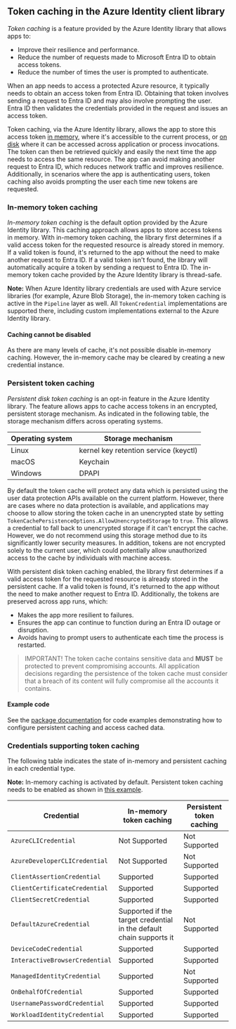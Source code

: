 ## Token caching in the Azure Identity client library

*Token caching* is a feature provided by the Azure Identity library that allows apps to:

- Improve their resilience and performance.
- Reduce the number of requests made to Microsoft Entra ID to obtain access tokens.
- Reduce the number of times the user is prompted to authenticate.

When an app needs to access a protected Azure resource, it typically needs to obtain an access token from Entra ID. Obtaining that token involves sending a request to Entra ID and may also involve prompting the user. Entra ID then validates the credentials provided in the request and issues an access token.

Token caching, via the Azure Identity library, allows the app to store this access token [in memory](#in-memory-token-caching), where it's accessible to the current process, or [on disk](#persistent-token-caching) where it can be accessed across application or process invocations. The token can then be retrieved quickly and easily the next time the app needs to access the same resource. The app can avoid making another request to Entra ID, which reduces network traffic and improves resilience. Additionally, in scenarios where the app is authenticating users, token caching also avoids prompting the user each time new tokens are requested.

### In-memory token caching

*In-memory token caching* is the default option provided by the Azure Identity library. This caching approach allows apps to store access tokens in memory. With in-memory token caching, the library first determines if a valid access token for the requested resource is already stored in memory. If a valid token is found, it's returned to the app without the need to make another request to Entra ID. If a valid token isn't found, the library will automatically acquire a token by sending a request to Entra ID. The in-memory token cache provided by the Azure Identity library is thread-safe.

**Note:** When Azure Identity library credentials are used with Azure service libraries (for example, Azure Blob Storage), the in-memory token caching is active in the `Pipeline` layer as well. All `TokenCredential` implementations are supported there, including custom implementations external to the Azure Identity library.

#### Caching cannot be disabled

As there are many levels of cache, it's not possible disable in-memory caching. However, the in-memory cache may be cleared by creating a new credential instance.

### Persistent token caching

*Persistent disk token caching* is an opt-in feature in the Azure Identity library. The feature allows apps to cache access tokens in an encrypted, persistent storage mechanism. As indicated in the following table, the storage mechanism differs across operating systems.

| Operating system | Storage mechanism                     |
|------------------|---------------------------------------|
| Linux            | kernel key retention service (keyctl) |
| macOS            | Keychain                              |
| Windows          | DPAPI                                 |

By default the token cache will protect any data which is persisted using the user data protection APIs available on the current platform.
However, there are cases where no data protection is available, and applications may choose to allow storing the token cache in an unencrypted state by setting `TokenCachePersistenceOptions.AllowUnencryptedStorage` to `true`. This allows a credential to fall back to unencrypted storage if it can't encrypt the cache. However, we do not recommend using this storage method due to its significantly lower security measures. In addition, tokens are not encrypted solely to the current user, which could potentially allow unauthorized access to the cache by individuals with machine access.

With persistent disk token caching enabled, the library first determines if a valid access token for the requested resource is already stored in the persistent cache. If a valid token is found, it's returned to the app without the need to make another request to Entra ID. Additionally, the tokens are preserved across app runs, which:

- Makes the app more resilient to failures.
- Ensures the app can continue to function during an Entra ID outage or disruption.
- Avoids having to prompt users to authenticate each time the process is restarted.

>IMPORTANT! The token cache contains sensitive data and **MUST** be protected to prevent compromising accounts. All application decisions regarding the persistence of the token cache must consider that a breach of its content will fully compromise all the accounts it contains.

#### Example code

See the [package documentation](https://pkg.go.dev/github.com/Azure/azure-sdk-for-go/sdk/azidentity@v1.5.0-beta.1#pkg-overview) for code examples demonstrating how to configure persistent caching and access cached data.

### Credentials supporting token caching

The following table indicates the state of in-memory and persistent caching in each credential type.

**Note:** In-memory caching is activated by default. Persistent token caching needs to be enabled as shown in [this example](https://pkg.go.dev/github.com/Azure/azure-sdk-for-go/sdk/azidentity@v1.5.0-beta.1#example-package-PersistentCache).

| Credential                     | In-memory token caching                                             | Persistent token caching |
|--------------------------------|---------------------------------------------------------------------|--------------------------|
| `AzureCLICredential`           | Not Supported                                                       | Not Supported            |
| `AzureDeveloperCLICredential`  | Not Supported                                                       | Not Supported            |
| `ClientAssertionCredential`    | Supported                                                           | Supported                |
| `ClientCertificateCredential`  | Supported                                                           | Supported                |
| `ClientSecretCredential`       | Supported                                                           | Supported                |
| `DefaultAzureCredential`       | Supported if the target credential in the default chain supports it | Not Supported            |
| `DeviceCodeCredential`         | Supported                                                           | Supported                |
| `InteractiveBrowserCredential` | Supported                                                           | Supported                |
| `ManagedIdentityCredential`    | Supported                                                           | Not Supported            |
| `OnBehalfOfCredential`         | Supported                                                           | Supported                |
| `UsernamePasswordCredential`   | Supported                                                           | Supported                |
| `WorkloadIdentityCredential`   | Supported                                                           | Supported                |

